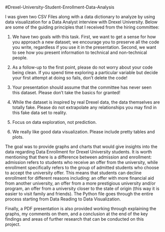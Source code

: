 #Drexel-University-Student-Enrollment-Data-Analysis



I was given two CSV Files along with a data dictionary to analyze by using data visualization for a Data Analyst interview with Drexel University. Below are some of the guiding principles that I received from the hiring committee:

1. We have two goals with this task. First, we want to get a sense for how you approach a new dataset; we encourage you to preserve all the code you write, regardless if you use it in the presentation. Second, we want to see how you present information to technical and non-technical people.

2. As a follow-up to the first point, please do not worry about your code being clean. If you spend time exploring a particular variable but decide your first attempt at doing so fails, don’t delete the code!

3. Your presentation should assume that the committee has never seen this dataset. Please don’t take the basics for granted!

4. While the dataset is inspired by real Drexel data, the data themselves are totally fake. Please do not extrapolate any relationships you may find in this fake data set to reality.

5. Focus on data exploration, not prediction.

6. We really like good data visualization. Please include pretty tables and plots.


The goal was to provide graphs and charts that would give insights into the data regarding Data Enrollment for Drexel University students. It is worth mentioning that there is a difference between admission and enrollment: admission refers to students who receive an offer from the university, while enrollment specifically refers to the group of admitted students who choose to accept the university offer. This means that students can decline enrollment for different reasons including: an offer with more financial aid from another university, an offer from a more prestigious university and/or program, an offer from a university closer to the state of origin (this way it is easier to visit family and friends). The Python file goes through the entire process starting from Data Reading to Data Visualization.


Finally, a PDF presentation is also provided working through explaining the graphs, my comments on them, and a conclusion at the end of the key findings and areas of further research that can be conducted on this project.
